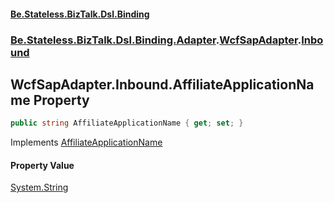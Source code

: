 #### [Be.Stateless.BizTalk.Dsl.Binding](README.md 'README')
### [Be.Stateless.BizTalk.Dsl.Binding.Adapter](Be.Stateless.BizTalk.Dsl.Binding.Adapter.md 'Be.Stateless.BizTalk.Dsl.Binding.Adapter').[WcfSapAdapter](WcfSapAdapter.md 'Be.Stateless.BizTalk.Dsl.Binding.Adapter.WcfSapAdapter').[Inbound](WcfSapAdapter.Inbound.md 'Be.Stateless.BizTalk.Dsl.Binding.Adapter.WcfSapAdapter.Inbound')

## WcfSapAdapter.Inbound.AffiliateApplicationName Property

```csharp
public string AffiliateApplicationName { get; set; }
```

Implements [AffiliateApplicationName](IAdapterConfigInboundCredentials.AffiliateApplicationName.md 'Be.Stateless.BizTalk.Dsl.Binding.Adapter.IAdapterConfigInboundCredentials.AffiliateApplicationName')

#### Property Value
[System.String](https://docs.microsoft.com/en-us/dotnet/api/System.String 'System.String')